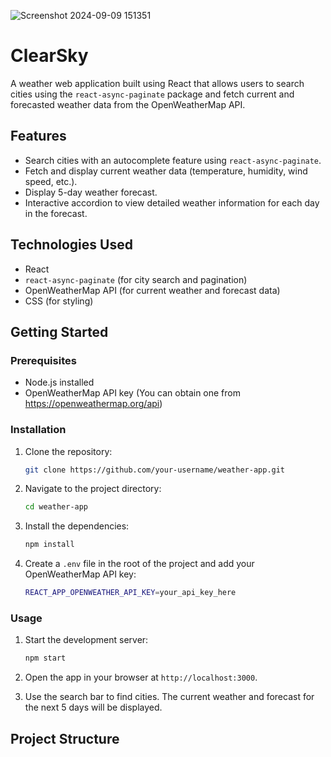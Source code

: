 ![Screenshot 2024-09-09 151351](https://github.com/user-attachments/assets/21a2dd5d-0b2f-4531-8ab3-586c1d01b402)
# ClearSky

A weather web application built using React that allows users to search cities using the `react-async-paginate` package and fetch current and forecasted weather data from the OpenWeatherMap API.

## Features

- Search cities with an autocomplete feature using `react-async-paginate`.
- Fetch and display current weather data (temperature, humidity, wind speed, etc.).
- Display 5-day weather forecast.
- Interactive accordion to view detailed weather information for each day in the forecast.

## Technologies Used

- React
- `react-async-paginate` (for city search and pagination)
- OpenWeatherMap API (for current weather and forecast data)
- CSS (for styling)

## Getting Started

### Prerequisites

- Node.js installed
- OpenWeatherMap API key (You can obtain one from https://openweathermap.org/api)

### Installation

1. Clone the repository:
    ```bash
    git clone https://github.com/your-username/weather-app.git
    ```

2. Navigate to the project directory:
    ```bash
    cd weather-app
    ```

3. Install the dependencies:
    ```bash
    npm install
    ```

4. Create a `.env` file in the root of the project and add your OpenWeatherMap API key:
    ```bash
    REACT_APP_OPENWEATHER_API_KEY=your_api_key_here
    ```

### Usage

1. Start the development server:
    ```bash
    npm start
    ```

2. Open the app in your browser at `http://localhost:3000`.

3. Use the search bar to find cities. The current weather and forecast for the next 5 days will be displayed.

## Project Structure

